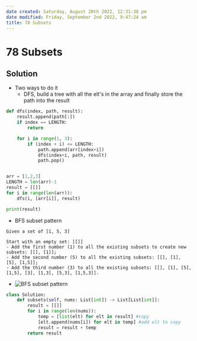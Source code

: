 ```yaml
---
date created: Saturday, August 20th 2022, 12:31:38 pm
date modified: Friday, September 2nd 2022, 9:47:24 am
title: 78 Subsets
---
```


# 78 Subsets

## Solution

- Two ways to do it
	- DFS, build a tree with all the elt's in the array and finally store the path into the result

```python
def dfs(index, path, result):
	result.append(path[:])
	if index == LENGTH:
		return

	for i in range(1, 3):
		if (index + i) <= LENGTH:
			path.append(arr[index+i])
			dfs(index+i, path, result)
			path.pop()


arr = [1,2,3]
LENGTH = len(arr)-1
result = [[]]
for i in range(len(arr)):
	dfs(i, [arr[i]], result)

print(result)
```

- BFS subset pattern

```
Given a set of [1, 5, 3]

Start with an empty set: [[]]
- Add the first number (1) to all the existing subsets to create new subsets: [[], [1]];
- Add the second number (5) to all the existing subsets: [[], [1], [5], [1,5]];
- Add the third number (3) to all the existing subsets: [[], [1], [5], [1,5], [3], [1,3], [5,3], [1,5,3]].
```

- ![BFS subset pattern](https://hackernoon.com/_next/image?url=https%3A%2F%2Fcdn.hackernoon.com%2Fimages%2FG9YRlqC9joZNTWsi1ul7tRkO6tv1-hemg3w8d.jpg&w=828&q=75)

```python
class Solution:
    def subsets(self, nums: List[int]) -> List[List[int]]:
        result = [[]]
        for i in range(len(nums)):
            temp = [list(elt) for elt in result] #copy
            [elt.append(nums[i]) for elt in temp] #add elt to copy
            result = result + temp
        return result
```
